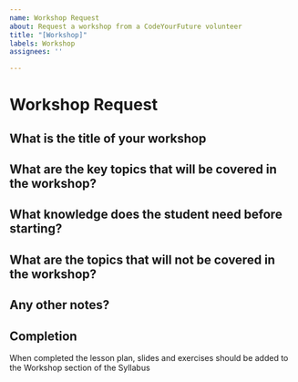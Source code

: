 ```yaml
---
name: Workshop Request
about: Request a workshop from a CodeYourFuture volunteer
title: "[Workshop]"
labels: Workshop
assignees: ''

---
```


# Workshop Request

## What is the title of your workshop

<!--- What your answer here. -->

## What are the key topics that will be covered in the workshop?

<!--- What your answer here. Be as precise as possible -->

## What knowledge does the student need before starting?

<!--- What your answer here. Be as precise as possible -->

## What are the topics that will **not** be covered in the workshop?

<!--- What your answer here. Be as precise as possible -->

## Any other notes?

<!--- What your answer here. Be as precise as possible -->

## Completion

When completed the lesson plan, slides and exercises should be added to the Workshop section of the Syllabus
